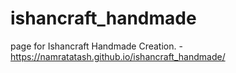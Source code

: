 # ishancraft_handmade

page for Ishancraft Handmade Creation. - https://namratatash.github.io/ishancraft_handmade/
